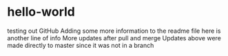 # hello-world
testing out GitHub
Adding some more information to the readme file
here is another line of info
More updates after pull and merge
Updates above were made directly to master since it was not in a branch
